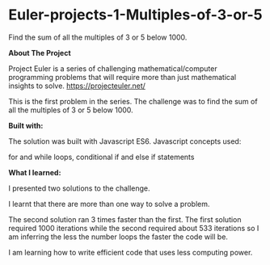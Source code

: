 # Euler-projects-1-Multiples-of-3-or-5
Find the sum of all the multiples of 3 or 5 below 1000.

<b>About The Project</b>

Project Euler is a series of challenging mathematical/computer programming problems that will require more than just mathematical insights to solve. https://projecteuler.net/

This is the first problem in the series. The challenge was to find the sum of all the multiples of 3 or 5 below 1000. 

<b>Built with:</b>

The solution was built with Javascript ES6. Javascript concepts used:

for and while loops, conditional if and else if statements

<b>What I learned:</b>

I presented two solutions to the challenge. 

I learnt that there are more than one way to solve a problem.

The second solution ran 3 times faster than the first. The first solution required 1000 iterations while the second required about 533 iterations so I am inferring the less the number loops the faster the code will be.

I am learning how to write efficient code that uses less computing power.

